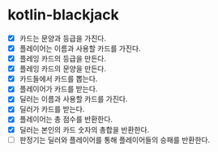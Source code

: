 # kotlin-blackjack

- [x] 카드는 문양과 등급을 가진다.
- [x] 플레이어는 이름과 사용할 카드를 가진다.
- [x] 플레잉 카드의 등급을 만든다.
- [x] 플레잉 카드의 문양을 만든다.
- [x] 카드들에서 카드를 뽑는다.
- [x] 플레이어가 카드를 받는다.
- [x] 딜러는 이름과 사용할 카드를 가진다.
- [x] 딜러가 카드를 받는다.
- [x] 플레이어는 총 점수를 반환한다.
- [x] 딜러는 본인의 카드 숫자의 총합을 반환한다.
- [ ] 판정기는 딜러와 플레이어를 통해 플레이어들의 승패를 반환한다.